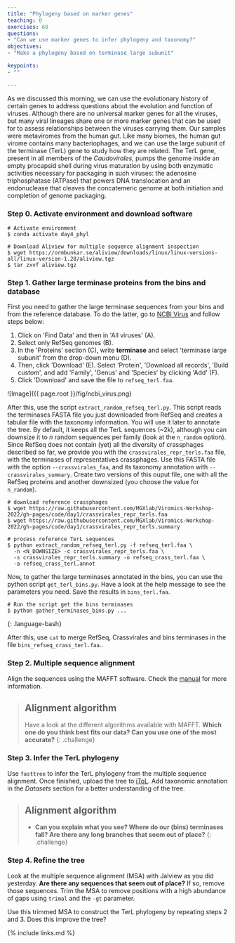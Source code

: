 ```yaml
---
title: "Phylogeny based on marker genes"
teaching: 0
exercises: 60
questions:
- "Can we use marker genes to infer phylogeny and taxonomy?"
objectives:
- "Make a phylogeny based on terminase large subunit"

keypoints:
- ""

---
```


As we discussed this morning, we can use the evolutionary history of certain genes to 
address questions about the evolution and function of viruses. Although there are no
universal marker genes for all the viruses, but many viral lineages share one or more
marker genes that can be used for to assess relationships between the viruses carrying 
them. Our samples were metaviromes from the human gut. Like many biomes, the human gut
virome contains many bacteriophages, and we can use the large subunit of the terminase 
(TerL) gene to study how they are related. The TerL
gene, present in all members of the _Caudovirales_, pumps the genome inside an empty
procapsid shell during virus maturation by using both enzymatic activities necessary
for packaging in such viruses: the adenosine triphosphatase (ATPase) that powers
DNA translocation and an endonuclease that cleaves the concatemeric genome at both
initiation and completion of genome packaging.


### Step 0. Activate environment and download software
```
# Activate environment
$ conda activate day4_phyl

# Download Aliview for multiple sequence alignment inspection
$ wget https://ormbunkar.se/aliview/downloads/linux/linux-versions-all/linux-version-1.28/aliview.tgz
$ tar zxvf aliview.tgz
```

### Step 1. Gather large terminase proteins from the bins and database
First you need to gather the large terminase sequences from your bins and from the reference database. To do the latter, go to [NCBI Virus](https://www.ncbi.nlm.nih.gov/labs/virus/vssi/#/) and follow steps below:

1. Click on 'Find Data' and then in 'All viruses' (A).
2. Select only RefSeq genomes (B).
3. In the 'Proteins' section (C), write __terminase__ and select 'terminase large subunit' from the drop-down menu (D).
4. Then, click 'Download' (E). Select 'Protein', 'Download all records', 'Build custom', and add 'Family', 'Genus' and 'Species' by clicking 'Add' (F).  
5. Click 'Download' and save the file to `refseq_terl.faa`.

![Image]({{ page.root }}/fig/ncbi_virus.png)


After this, use the script `extract_random_refseq_terl.py`. This script reads the
terminases FASTA file you just downloaded from RefSeq and creates a tabular file
with the taxonomy information. You will use it later to annotate the tree. By default,
it keeps all the TerL sequences (~2k), although you can downsize it to _n_ random
sequences per family (look at the `n_random` option). Since RefSeq does not contain
(yet) all the diversity of crassphages described so far, we provide you with the
 `crassvirales_repr_terls.faa` file, with the terminases of representatives crassphages.
Use this FASTA file with the option `--crassvirales_faa`, and its taxonomy annotation
with `--crassvirales_summary`. Create two versions of this ouput file, one with all
the RefSeq proteins and another downsized (you choose the value for `n_random`).

~~~
# download reference crassphages
$ wget https://raw.githubusercontent.com/MGXlab/Viromics-Workshop-2022/gh-pages/code/day1/crassvirales_repr_terls.faa
$ wget https://raw.githubusercontent.com/MGXlab/Viromics-Workshop-2022/gh-pages/code/day1/crassvirales_repr_terls.summary

# process reference TerL sequences
$ python extract_random_refseq_terl.py -f refseq_terl.faa \
  -n <N_DOWNSIZE> -c crassvirales_repr_terls.faa \
  -s crassvirales_repr_terls.summary -o refseq_crass_terl.faa \
  -a refseq_crass_terl.annot
~~~

Now, to gather the large terminases annotated in the bins, you can use the python script `get_terl_bins.py`. Have a look at the help message to see the parameters you need. Save the results in `bins_terl.faa`.

~~~
# Run the script get the bins terminases
$ python gather_terminases_bins.py ...
~~~
{: .language-bash}


After this, use `cat` to merge RefSeq, Crassvirales and bins terminases in the file `bins_refseq_crass_terl.faa`..

### Step 2. Multiple sequence alignment
Align the sequences using the MAFFT software. Check the [manual](https://mafft.cbrc.jp/alignment/software/algorithms/algorithms.html) for more information.

> ## Alignment algorithm
> Have a look at the different algorithms available with MAFFT. __Which one do you
> think best fits our data? Can you use one of the most accurate?__
{: .challenge}

### Step 3. Infer the TerL phylogeny
Use `fasttree` to infer the TerL phylogeny from the multiple sequence alignment. Once
finished, upload the tree to [iToL](https://itol.embl.de/). Add taxonomic annotation
in the _Datasets_ section for a better understanding of the tree.

> ## Alignment algorithm
> - __Can you explain what you see? Where do our (bins) terminases fall? Are there any long branches that seem out of place?__
{: .challenge}


### Step 4. Refine the tree

Look at the multiple sequence alignment (MSA) with Jalview as you did yesterday. **Are there any sequences that seem out of place?** If so, remove those sequences. Trim the MSA to remove positions with a high abundance of gaps using `trimal` and the `-gt` parameter.

Use this trimmed MSA to construct the TerL phylogeny by repeating steps 2 and 3. Does this improve the tree?

{% include links.md %}
